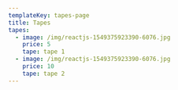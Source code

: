 ```yaml
---
templateKey: tapes-page
title: Tapes
tapes:
  - image: /img/reactjs-1549375923390-6076.jpg
    price: 5
    tape: tape 1
  - image: /img/reactjs-1549375923390-6076.jpg
    price: 10
    tape: tape 2
---
```


